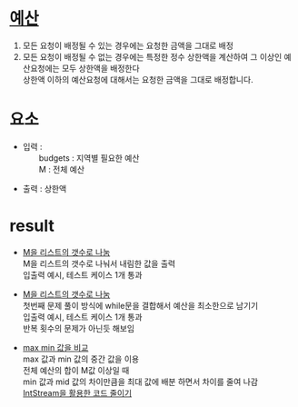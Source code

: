 # [예산](https://school.programmers.co.kr/learn/courses/10302/lessons/62949)

1. 모든 요청이 배정될 수 있는 경우에는 요청한 금액을 그대로 배정
2. 모든 요청이 배정될 수 없는 경우에는 특정한 정수 상한액을 계산하여 그 이상인 예산요청에는 모두 상한액을 배정한다
<br/>상한액 이하의 예산요청에 대해서는 요청한 금액을 그대로 배정합니다.

# 요소
- 입력 : 
<br/>　　budgets : 지역별 필요한 예산 
<br/>　　M : 전체 예산

- 출력 : 상한액

# result
- [M을 리스트의 갯수로 나눔](/app/src/main/java/budget/fstSolution.java)
<br/> M을 리스트의 갯수로 나눠서 내림한 값을 출력
<br/> 입출력 예시, 테스트 케이스 1개 통과

- [M을 리스트의 갯수로 나눔](/app/src/main/java/budget/sndSolution.java)
<br/> 첫번째 문제 풀이 방식에 while문을 결합해서 예산을 최소한으로 남기기
<br/> 입출력 예시, 테스트 케이스 1개 통과
<br/> 반복 횟수의 문제가 아닌듯 해보임

- [max min 값을 비교](/app/src/main/java/budget/trdSolution.java)
<br/> max 값과 min 값의 중간 값을 이용 
<br/> 전체 예산의 합이 M값 이상일 때
<br/> min 값과 mid 값의 차이만큼을 최대 값에 배분 하면서 차이를 줄여 나감
<br/> [IntStream을 활용한 코드 줄이기](/app/src/main/java/budget/cleancode.java)